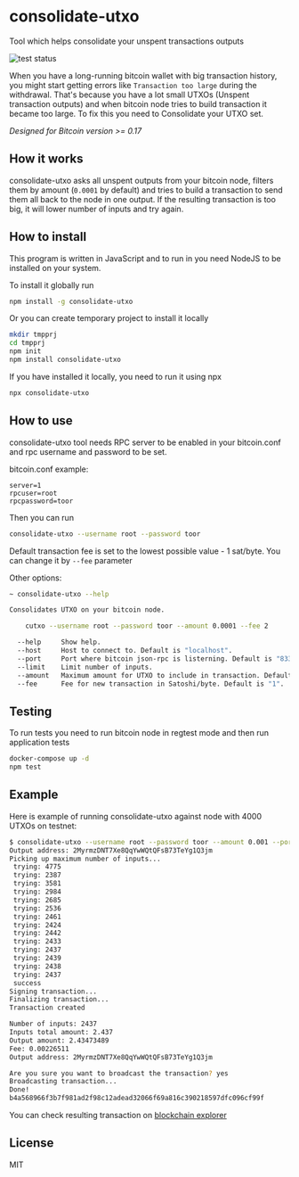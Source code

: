 # consolidate-utxo
Tool which helps consolidate your unspent transactions outputs

![test status](https://github.com/limpbrains/consolidate-utxo/workflows/Regtest%20test/badge.svg)

When you have a long-running bitcoin wallet with big transaction history, you might start getting errors like `Transaction too large` during the withdrawal. That's because you have a lot small UTXOs (Unspent transaction outputs) and when bitcoin node tries to build transaction it became too large. To fix this you need to Consolidate your UTXO set.

*Designed for Bitcoin version >= 0.17*

## How it works

consolidate-utxo asks all unspent outputs from your bitcoin node, filters them by amount (`0.0001` by default) and tries to build a transaction to send them all back to the node in one output. If the resulting transaction is too big, it will lower number of inputs and try again.

## How to install

This program is written in JavaScript and to run in you need NodeJS to be installed on your system.

To install it globally run

```bash
npm install -g consolidate-utxo
```

Or you can create temporary project to install it locally

```bash
mkdir tmpprj
cd tmpprj
npm init
npm install consolidate-utxo
```

If you have installed it locally, you need to run it using npx

```bash
npx consolidate-utxo
```

## How to use

consolidate-utxo tool needs RPC server to be enabled in your bitcoin.conf and rpc username and password to be set.

bitcoin.conf example:
```
server=1
rpcuser=root
rpcpassword=toor
```

Then you can run
```bash
consolidate-utxo --username root --password toor
```

Default transaction fee is set to the lowest possible value - 1 sat/byte. You can change it by `--fee` parameter

Other options:

```bash
~ consolidate-utxo --help

Consolidates UTXO on your bitcoin node.

    cutxo --username root --password toor --amount 0.0001 --fee 2

  --help     Show help.
  --host     Host to connect to. Default is "localhost".
  --port     Port where bitcoin json-rpc is listerning. Default is "8332".
  --limit    Limit number of inputs.
  --amount   Maximum amount for UTXO to include in transaction. Default is "0.0001".
  --fee      Fee for new transaction in Satoshi/byte. Default is "1".
```

## Testing

To run tests you need to run bitcoin node in regtest mode and then run application tests

```bash
docker-compose up -d
npm test
```

## Example

Here is example of running consolidate-utxo against node with 4000 UTXOs on testnet:

```bash
$ consolidate-utxo --username root --password toor --amount 0.001 --port 18332
Output address: 2MyrmzDNT7Xe8QqYwWQtQFsB73TeYg1Q3jm
Picking up maximum number of inputs...
 trying: 4775
 trying: 2387
 trying: 3581
 trying: 2984
 trying: 2685
 trying: 2536
 trying: 2461
 trying: 2424
 trying: 2442
 trying: 2433
 trying: 2437
 trying: 2439
 trying: 2438
 trying: 2437
 success
Signing transaction...
Finalizing transaction...
Transaction created

Number of inputs: 2437
Inputs total amount: 2.437
Output amount: 2.43473489
Fee: 0.00226511
Output address: 2MyrmzDNT7Xe8QqYwWQtQFsB73TeYg1Q3jm

Are you sure you want to broadcast the transaction? yes
Broadcasting transaction...
Done!
b4a568966f3b7f981ad2f98c12adead32066f69a816c390218597dfc096cf99f
```

You can check resulting transaction on [blockchain explorer](https://blockstream.info/testnet/tx/b4a568966f3b7f981ad2f98c12adead32066f69a816c390218597dfc096cf99f)

## License

MIT
